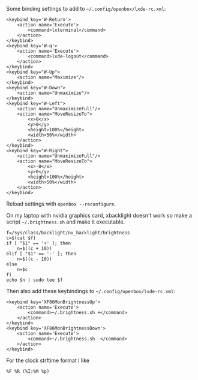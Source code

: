 Some binding settings to add to `~/.config/openbox/lxde-rc.xml`:

    <keybind key='W-Return'>
        <action name='Execute'>
            <command>lxterminal</command>
        </action>
    </keybind>
    <keybind key='W-q'>
        <action name='Execute'>
            <command>lxde-logout</command>
        </action>
    </keybind>
    <keybind key="W-Up">
        <action name="Maximize"/>
    </keybind>
    <keybind key="W-Down">
        <action name="Unmaximize"/>
    </keybind>
    <keybind key="W-Left">
        <action name="UnmaximizeFull"/>
        <action name="MoveResizeTo">
            <x>0</x>
            <y>0</y>
            <height>100%</height>
            <width>50%</width>
        </action>
    </keybind>
    <keybind key="W-Right">
        <action name="UnmaximizeFull"/>
        <action name="MoveResizeTo">
            <x>-0</x>
            <y>0</y>
            <height>100%</height>
            <width>50%</width>
        </action>
    </keybind>

Reload settings with `openbox --reconfigure`.

On my laptop with nvidia graphics card, xbacklight doesn't work so make a
script `~/.brightness.sh` and make it executable.

    f=/sys/class/backlight/nv_backlight/brightness
    c=$(cat $f)
    if [ "$1" == '+' ]; then
        n=$((c + 10))
    elif [ "$1" == '-' ]; then
        n=$((c - 10))
    else
        n=$c
    fi
    echo $n | sudo tee $f

Then also add these keybindings to `~/.config/openbox/lxde-rc.xml`:

    <keybind key='XF86MonBrightnessUp'>
        <action name='Execute'>
            <command>~/.brightness.sh +</command>
        </action>
    </keybind>
    <keybind key='XF86MonBrightnessDown'>
        <action name='Execute'>
            <command>~/.brightness.sh -</command>
        </action>
    </keybind>

For the clock strftime format I like

    %F %R (%I:%M %p)
